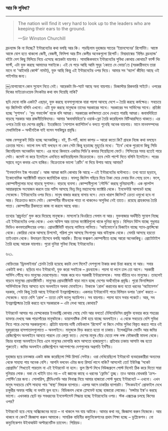 ### আর কি সুবিধা?

---

> The nation will find it very hard to look up to the leaders who are keeping their ears to the ground.
>
> —Sir Winston Churchill

ব্রডব্যান্ড কি না দিচ্ছে? ইন্টারনেটের কথা বলছি আর কি। পড়ছিলাম দুহাজার সাতের ‘ইয়ানসেনের’ রিপোর্টটা। আস্তে আস্তে যোগ হতে থাকলো জেনী, বেজলী, ফিলিপা আর টিম কেলীর অনেকগুলো রিপোর্ট। বিশ্বব্যাঙ্কের ‘বিল্ডিং ব্রডব্যান্ড’ বইটা বেশ কিছু মিলিয়ে নিয়ে এসেছে কয়েকটা যায়গায়। সামাজিকভাবে ইন্টারনেটের সুবিধা কোথায় কোথায়? ফার্স্ট থিং ফার্স্ট, এটা যুক্ত করছে আমাদের সবাইকে। এই যে পড়ে আছি আমি সুদূর ‘কোতে দে ভোয়া’তে \(সরকারীভাবে তারা মানে না ‘আইভরি কোস্ট’ নামটা\), যুক্ত আছি কিন্তু এই ইন্টারনেটের ওপর দিয়ে। আমার সব ‘অ্যাপ’ জীবিত আছে ওই পাইপটার জন্য।

￼যোগাযোগে কোন সুযোগ নিতে নেই। আরেকটা ভি-স্যাট আছে অন্য যায়গায়। ডিজাস্টার রিকভারি সাইটে। ওপরের দিকের মাইক্রোওয়েভ লিংকটার কথা বাদ দিয়েছি নাকি?

ছবি দেবো নাকি একটা? এছাড়া, যুক্ত করছে ব্যবসাগুলোকে যারা পয়সা আনছে দেশে – তৈরি করছে কর্মক্ষেত্র। সবচেয়ে বড় জিনিসটা বলিনি এখনো। এটা যুক্ত করছে মানুষকে তাদের সরকারের সাথে। সরকারের সব সার্ভিসের সাথে। প্রতিষ্ঠা হচ্ছে ‘সুশাসন’। ‘গুড গভার্নেন্স’ যাকে বলি আমরা। সরকারের কর্মক্ষমতা চেখে দেখতে পারছি আমরা। জবাবদিহিতা বাড়ছে সরকার আর রাজনীতিবিদদের। আমার ‘জবাবদিহিতা’র ওয়ার্ক-ফ্লো তৈরি করেছিলাম বিটিআরসিতে থাকতে। এর ওপরে তৈরি হয় দেশের প্রবৃদ্ধি। ইংরেজিতে ‘সোশ্যাল ক্যাপিটাল’ও বলতে শুনেছি অনেক যায়গায়। মানে মানবসম্পদের মেধাভিত্তিক – অর্থনৈতিক যাই বলেন সবকিছুর প্রবৃদ্ধি।

আজ ফেসবুকেই বিক্রি হচ্ছে অনেককিছু। বই, টি-শার্ট, জামা কাপড় – আরো কতো কি? গ্রাহক নিজে কথা বলছেন ক্রেতার সাথে। ভালো মন্দ যাই বলছেন না কেন সেটা কিন্তু ছড়াচ্ছে মুহূর্তের মধ্যে। ‘ইবে’ থেকে পুরোনো কিছু সিডি কিনেছিলাম অনেকদিন আগে। এর মধ্যে কিভাবে একটার সিডি’র কভার গিয়েছিলো ফেটে। শিপিংয়ের সময় হতেই পারে সেটা। কমেন্ট না করে ইমেইলে এমনিতে জানিয়েছিলাম বিক্রেতাকে। তবে সেটা পাল্টে দিতে বলিনি ইমেইলে। পরের সপ্তাহে নতুন কভার এসে হাজির। বিক্রেতাকে ভালো ‘রেটিং’ না দিয়ে উপায় আছে আমার?

‘ইনফর্মেশন ইজ পাওয়ার’। আজ আমরা জানি কোথায় কি আছে – এই ইন্টারনেটের বদৌলতে। তথ্য যতো ছড়াবে, ইকোনোমিক অ্যাক্টিভিটি বাড়বে জ্যামিতিক হারে। ফালতু জিনিস গছিয়ে দিয়ে টাকা মেরে দেবার দিন গেছে চলে। ফলে, কোম্পানীগুলোর মধ্যে বাড়ছে সুশাসন। বাড়ছে ব্যবসা। কোম্পানীগুলো ‘সৌর্সিং’ করছে দুনিয়াব্যাপী। এক ল্যাপটপ আয়ারল্যান্ডে সংযোজন করলে তার পার্টস আসছে ভিন্ন ভিন্ন মহাদেশের ফ্যাক্টরি থেকে। ইনভেন্টরি আপডেট হচ্ছে সেকেন্ডে। ইন্টারনেটের ওপর দিয়ে। মানুষ বাজার করছে বাসায় বসে। দেবে খারাপ জিনিস? ক্রেতা ওমুখো হবে না আর। বিক্রেতাও জানে সেটা। কোম্পানীর ফীডব্যাক পাতা না থাকলেও অসুবিধা নেই তাতে। রয়েছে গ্রাহকদের তৈরি পাতা। কোম্পানীর ঠিকমতো কাজ না করলে আছে খবর।

তথ্যের ‘প্রাচুর্যতা’ মুক্ত করে দিয়েছে মানুষকে। মাসলো’র থিওরিতে গেলাম না আর। মুক্তবাজার অর্থনীতি সুযোগ নিচ্ছে এই ইন্টারনেটের ওপর থেকে। এখন অফিস আর তাদের ফ্যাক্টরিগুলো থাকে দুনিয়া জুড়ে। বিলিয়ন বিটস যাচ্ছে শুধুমাত্র ভিডিও কনফারেন্সিংয়ের ওপর। প্রোডাক্টিভিটি বাড়ছে লাফিয়ে লাফিয়ে। ‘আইফোনে’র ডিজাইন যাচ্ছে স্যান-ফ্রান্সিস্কো থেকে। কোরিয়া থেকে আসছে চিপসেট, গরিলা গ্লাস আসছে সিংগাপুর আর থাইল্যান্ড থেকে। মেমরি আসছে হয়তো তাইওয়ান থেকে। উদাহরণ হিসেবে বলছি আরকি। চীনের ফক্সকণ কোম্পানীতে হচ্ছে আরো অনেককিছু। প্রোটোটাইপ তৈরি হচ্ছে আরেক যায়গায়। পুরো দুনিয়া সুবিধা নিচ্ছে ইন্টারনেটের।

৬২১.

বোয়িংয়ের ‘ড্রিমলাইনার’ প্লেনটা তৈরি হয়েছে কয়টা দেশ মিলে? দেশগুলো টাকার কথা চিন্তা করছে না আর। সবার একটাই কথা। ছড়িয়ে দাও ইন্টারনেট, যুক্ত করো সবাইকে – ব্রডব্যান্ডে। পয়সা যা লাগে ঢাল তো আগে। সরকারী সার্ভিস পৌঁছে দাও মানুষের দোরগোড়ায়। সহজ করে দাও সরকারী ইন্টারফেসকে। সময় বাঁচিয়ে দাও মানুষের। তাহলেই বাড়বে মানুষের প্রোডাক্টিভিটি। মানুষের প্রোডাক্টিভিটি বাড়া মানে হচ্ছে দেশের অর্থনৈতিক প্রবৃদ্ধি। পুরো ফিনান্সিয়াল সার্ভিসটাকে নিয়ে আসতে হবে অনলাইনে অথবা মোবাইলে। টাকাকে ‘রোল’ করানোর জন্য যতো ধরনের ‘অটোমেশন’ দরকার, সেটা কিন্তু তৈরি আছে ইন্টারনেট ইনফ্রাস্ট্রাক্চারে। একমাত্র ইন্টারনেটই পারে বিলিয়ন ডলার ‘রোল’ করতে – সেকেন্ডে। যতো বেশি ‘রোল’ – ততো বেশি ভ্যালু অ্যাডিশন। সব যায়গায়। পয়সা যাবে সবার পকেটে। আর, সব ইনফ্রাস্ট্রাক্চার তৈরি করতে হবে সরকারকে – এটা লেখা আছে কোথায়?

ইন্টারনেট আসার পর হেল্থকেয়ার ইনডাস্ট্রি কোথায় গেছে সেটা আর বলতে! টেলিমেডিসিন প্রযুক্তি ব্যবহার করে শহরের ডাক্তার দেখছে অজ পাড়াগাঁয়ের মানুষটাকে। ডায়াগনষ্টিক টেস্ট হয়ে যাচ্ছে অনলাইনে। এ থেকে সবচেয়ে বেশি সুবিধা নিতে পারে দেশের সরকারগুলো। প্রতিটা যায়গায় দামী মেডিক্যাল ‘রিসোর্স’ না কিনে সেটার সুবিধা বিস্তৃত করতে পারে ওই দূরদুরান্তের হাসপাতালগুলোতে – অনলাইনে। মানুষকে ভিড় করতে হতো না ঢাকায়। ইলেকট্রনিক ভোটিং আর জমির রেজিস্ট্রেশন অনলাইনে আনতে পারলে তো কেল্লা ফতে। দেশের মানুষ বেঁচে যেতো লক্ষ লক্ষ ফৌজদারী মামলা থেকে। বিচার ব্যবস্থা অনলাইনে নিয়ে এলে মানুষের ভোগান্তি কমে আসতো হাজারগুণে। প্রতিবার ঢাকায় আসাটা বন্ধ হতো শুরুতেই। জমির অনলাইন রেজিস্ট্রেশনে আশেপাশের দেশগুলোর অগ্রগতি ইর্ষণীয়।

দুহাজার ছয়ে চমত্কার একটা কাজ করেছিলো পিউ রিসার্চ সেন্টার। ওরা দেখিয়েছিলো ইন্টারনেট ব্যবহারকারীরা অন্যদের থেকে সাহায্য পায় অনেক বেশি। আপনি বলবেন এটার জন্য রিসার্চ লাগে নাকি? আসলেই তো! ইউনিক্স ‘সকেট প্রোগ্রামিং’ শিখতেই পারতাম না এই ইন্টারনেট না হলে। ভুল স্ক্রিপ্ট লিখে নিউজগ্রুপে পোস্ট দিলেই ঠিক করে দিতো সারা দুনিয়ার লোক। বকা যে খাইনি তাও নয় – ওই জ্ঞানের কাছে ও ধরনের ‘ফ্লেমিং’ তুচ্ছ। তাও আবার বোধকরি ‘ক্রস-পোস্টিং’য়ের জন্য। সোলারিস, ফ্রীবিএসডি আর লিনাক্স নিয়ে আমার হাজারো পোস্ট ঘুরছে ইন্টারনেটে – এখনো। এখন মানুষ সবচেয়ে বেশি সাহায্য পায় ‘স্বাস্থ্য’ বিষয়ক ব্যাপারে। এরপর আসে চাকরির ব্যাপারটা। ‘লিংকডইন’ প্রোফাইল দেখে চাকুরীর অফার পাচ্ছি না বলাটা ভুল হবে। বিডিজবস থেকে প্লেসমেন্ট হচ্ছে হাজারো লোকের। ‘মন্সটার ইঙ্ক’ও করছে ভালো। এখনকার ছোট বড় সবধরনের ইনভেস্টমেন্ট সিদ্ধান্ত হচ্ছে ইন্টারনেটের ওপর। স্টক এক্সচেঞ্জ চলছে কিসের ওপর?

ইন্টারনেট হয়ে গেছে অক্সিজেনের মতো – না থাকলে সব যায় আটকে। আমার কথা নয়, জিজ্ঞাসা করুন নিজেকে। আর থাকবে না কেন? জিজ্ঞাসা করুন আমাকে। সামরিক বাহিনীর কম্যুনিকেশনের প্রথম শিক্ষা হচ্ছে – ডুপ্লিকেশন। নো কম্যুনিকেশন উইথআউট অল্টারনেটিভ চ্যানেল। পিরিয়ড।

